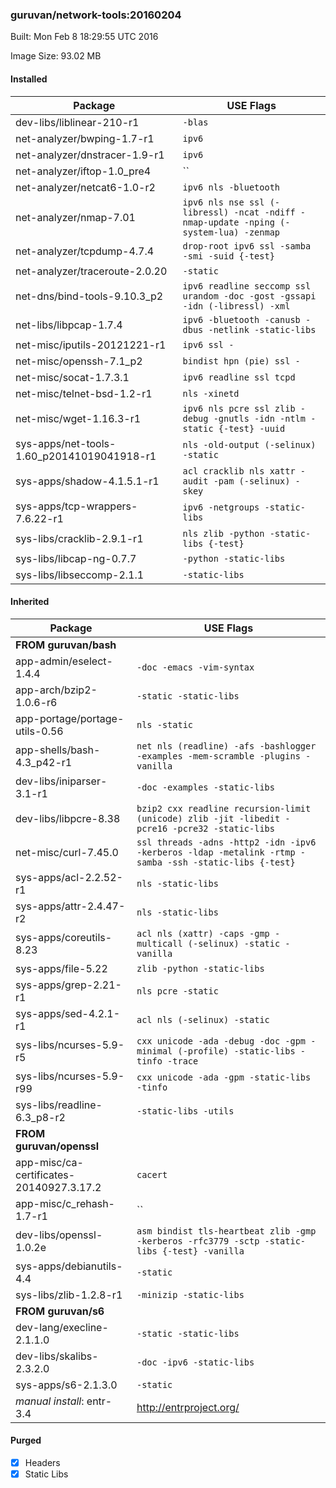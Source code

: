 ### guruvan/network-tools:20160204
Built: Mon Feb  8 18:29:55 UTC 2016

Image Size: 93.02 MB
#### Installed
Package | USE Flags
--------|----------
dev-libs/liblinear-210-r1 | `-blas`
net-analyzer/bwping-1.7-r1 | `ipv6`
net-analyzer/dnstracer-1.9-r1 | `ipv6`
net-analyzer/iftop-1.0_pre4 | ``
net-analyzer/netcat6-1.0-r2 | `ipv6 nls -bluetooth`
net-analyzer/nmap-7.01 | `ipv6 nls nse ssl (-libressl) -ncat -ndiff -nmap-update -nping (-system-lua) -zenmap`
net-analyzer/tcpdump-4.7.4 | `drop-root ipv6 ssl -samba -smi -suid {-test}`
net-analyzer/traceroute-2.0.20 | `-static`
net-dns/bind-tools-9.10.3_p2 | `ipv6 readline seccomp ssl urandom -doc -gost -gssapi -idn (-libressl) -xml`
net-libs/libpcap-1.7.4 | `ipv6 -bluetooth -canusb -dbus -netlink -static-libs`
net-misc/iputils-20121221-r1 | `ipv6 ssl -`
net-misc/openssh-7.1_p2 | `bindist hpn (pie) ssl -`
net-misc/socat-1.7.3.1 | `ipv6 readline ssl tcpd`
net-misc/telnet-bsd-1.2-r1 | `nls -xinetd`
net-misc/wget-1.16.3-r1 | `ipv6 nls pcre ssl zlib -debug -gnutls -idn -ntlm -static {-test} -uuid`
sys-apps/net-tools-1.60_p20141019041918-r1 | `nls -old-output (-selinux) -static`
sys-apps/shadow-4.1.5.1-r1 | `acl cracklib nls xattr -audit -pam (-selinux) -skey`
sys-apps/tcp-wrappers-7.6.22-r1 | `ipv6 -netgroups -static-libs`
sys-libs/cracklib-2.9.1-r1 | `nls zlib -python -static-libs {-test}`
sys-libs/libcap-ng-0.7.7 | `-python -static-libs`
sys-libs/libseccomp-2.1.1 | `-static-libs`
#### Inherited
Package | USE Flags
--------|----------
**FROM guruvan/bash** |
app-admin/eselect-1.4.4 | `-doc -emacs -vim-syntax`
app-arch/bzip2-1.0.6-r6 | `-static -static-libs`
app-portage/portage-utils-0.56 | `nls -static`
app-shells/bash-4.3_p42-r1 | `net nls (readline) -afs -bashlogger -examples -mem-scramble -plugins -vanilla`
dev-libs/iniparser-3.1-r1 | `-doc -examples -static-libs`
dev-libs/libpcre-8.38 | `bzip2 cxx readline recursion-limit (unicode) zlib -jit -libedit -pcre16 -pcre32 -static-libs`
net-misc/curl-7.45.0 | `ssl threads -adns -http2 -idn -ipv6 -kerberos -ldap -metalink -rtmp -samba -ssh -static-libs {-test}`
sys-apps/acl-2.2.52-r1 | `nls -static-libs`
sys-apps/attr-2.4.47-r2 | `nls -static-libs`
sys-apps/coreutils-8.23 | `acl nls (xattr) -caps -gmp -multicall (-selinux) -static -vanilla`
sys-apps/file-5.22 | `zlib -python -static-libs`
sys-apps/grep-2.21-r1 | `nls pcre -static`
sys-apps/sed-4.2.1-r1 | `acl nls (-selinux) -static`
sys-libs/ncurses-5.9-r5 | `cxx unicode -ada -debug -doc -gpm -minimal (-profile) -static-libs -tinfo -trace`
sys-libs/ncurses-5.9-r99 | `cxx unicode -ada -gpm -static-libs -tinfo`
sys-libs/readline-6.3_p8-r2 | `-static-libs -utils`
**FROM guruvan/openssl** |
app-misc/ca-certificates-20140927.3.17.2 | `cacert`
app-misc/c_rehash-1.7-r1 | ``
dev-libs/openssl-1.0.2e | `asm bindist tls-heartbeat zlib -gmp -kerberos -rfc3779 -sctp -static-libs {-test} -vanilla`
sys-apps/debianutils-4.4 | `-static`
sys-libs/zlib-1.2.8-r1 | `-minizip -static-libs`
**FROM guruvan/s6** |
dev-lang/execline-2.1.1.0 | `-static -static-libs`
dev-libs/skalibs-2.3.2.0 | `-doc -ipv6 -static-libs`
sys-apps/s6-2.1.3.0 | `-static`
*manual install*: entr-3.4 | http://entrproject.org/
#### Purged
- [x] Headers
- [x] Static Libs
